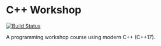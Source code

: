 # C++ Workshop
[![Build Status](https://travis-ci.com/wawo9193/CSCI3010.svg?token=uSkVFysMYB1yR4jzivqB&branch=master)](https://travis-ci.com/wawo9193/CppWorkshop)

A programming workshop course using modern C++ (C++17).
